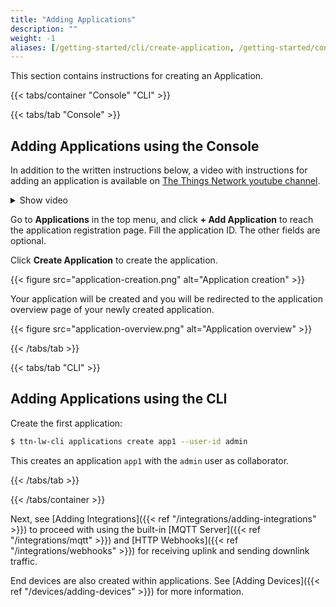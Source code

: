```yaml
---
title: "Adding Applications"
description: ""
weight: -1
aliases: [/getting-started/cli/create-application, /getting-started/console/create-application, /guides/getting-started/console/create-application]
---
```


This section contains instructions for creating an Application.

<!--more-->

{{< tabs/container "Console" "CLI" >}}

{{< tabs/tab "Console" >}}

## Adding Applications using the Console

In addition to the written instructions below, a video with instructions for adding an application is available on [The Things Network youtube channel](https://youtu.be/403yK_RaONE).

<details><summary>Show video</summary>
{{< youtube "403yK_RaONE" >}}
</details>

Go to **Applications** in the top menu, and click **+ Add Application** to reach the application registration page. Fill the application ID. The other fields are optional. 

Click **Create Application** to create the application.

{{< figure src="application-creation.png" alt="Application creation" >}}

Your application will be created and you will be redirected to the application overview page of your newly created application.

{{< figure src="application-overview.png" alt="Application overview" >}}

{{< /tabs/tab >}}

{{< tabs/tab "CLI" >}}

## Adding Applications using the CLI

Create the first application:

```bash
$ ttn-lw-cli applications create app1 --user-id admin
```

This creates an application `app1` with the `admin` user as collaborator.

{{< /tabs/tab >}}

{{< /tabs/container >}}

Next, see [Adding Integrations]({{< ref "/integrations/adding-integrations" >}}) to proceed with using the built-in [MQTT Server]({{< ref "/integrations/mqtt" >}}) and [HTTP Webhooks]({{< ref "/integrations/webhooks" >}}) for receiving uplink and sending downlink traffic.

End devices are also created within applications. See [Adding Devices]({{< ref "/devices/adding-devices" >}}) for more information.
